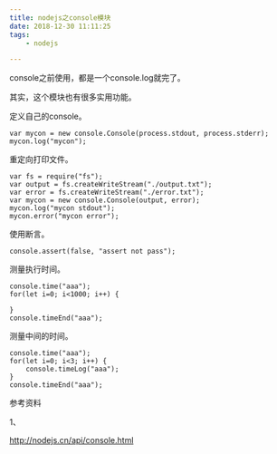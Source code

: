 ```yaml
---
title: nodejs之console模块
date: 2018-12-30 11:11:25
tags:
	- nodejs

---
```




console之前使用，都是一个console.log就完了。

其实，这个模块也有很多实用功能。

定义自己的console。

```
var mycon = new console.Console(process.stdout, process.stderr);
mycon.log("mycon");
```

重定向打印文件。

```
var fs = require("fs");
var output = fs.createWriteStream("./output.txt");
var error = fs.createWriteStream("./error.txt");
var mycon = new console.Console(output, error);
mycon.log("mycon stdout");
mycon.error("mycon error");
```

使用断言。

```
console.assert(false, "assert not pass");
```

测量执行时间。

```
console.time("aaa");
for(let i=0; i<1000; i++) {

}
console.timeEnd("aaa");
```

测量中间的时间。

```
console.time("aaa");
for(let i=0; i<3; i++) {
    console.timeLog("aaa");
}
console.timeEnd("aaa");
```





参考资料

1、

http://nodejs.cn/api/console.html

